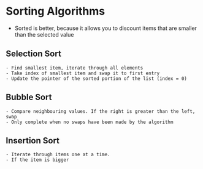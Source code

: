 # Sorting Algorithms


- Sorted is better, because it allows you to discount items that are smaller than the selected value

## Selection Sort
	- Find smallest item, iterate through all elements
	- Take index of smallest item and swap it to first entry
	- Update the pointer of the sorted portion of the list (index = 0)


## Bubble Sort
	- Compare neighbouring values. If the right is greater than the left, swap
	- Only complete when no swaps have been made by the algorithm

## Insertion Sort
	- Iterate through items one at a time.
	- If the item is bigger 

